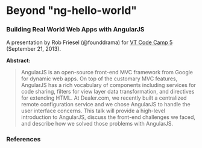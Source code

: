 # Beyond "ng-hello-world"

### Building Real World Web Apps with AngularJS

A presentation by Rob Friesel (@founddrama) for [VT Code Camp 5](http://vtcodecamp.org/)
(September 21, 2013).

**Abstract:**

> AngularJS is an open-source front-end MVC framework from Google for dynamic
> web apps. On top of the customary MVC features, AngularJS has a rich
> vocabulary of components including services for code sharing, filters for view
> layer data transformation, and directives for extending HTML. At Dealer.com,
> we recently built a centralized remote configuration service and we chose
> AngularJS to handle the user interface concerns. This talk will provide a
> high-level introduction to AngularJS, discuss the front-end challenges we
> faced, and describe how we solved those problems with AngularJS.

### References

[1]: http://angularjs.org/ "AngularJS"
[2]: http://angular-ui.github.io/ "AngularUI"
[3]: https://github.com/angular/angular.js/wiki/Understanding-Scopes "Understanding Scopes"
[4]: http://docs.angularjs.org/guide/dev_guide.services.creating_services "AngularJS Docs: Creating Services"
[5]: http://wekeroad.com/2013/04/25/models-and-services-in-angular "Models and Services in Angular"
[6]: http://oscarvillarreal.com/2013/05/07/5-reasons-to-use-angularjs-in-the-corporate-app-world/ "5 reasons to use AngularJS in the corporate app world"
[7]: http://pseudobry.com/building-large-apps-with-angularjs.html "Building large apps with AngularJS"
[8]: http://www.jacopretorius.net/2013/07/angularjs-best-practices.html "AngularJS Best Practices"
[9]: http://www.jacopretorius.net/2013/07/angularjs-pain-points.html "AngularJS Pain Points"
[10]: http://branchandbound.net/blog/web/2013/08/some-angularjs-pitfalls/ "Some AngularJS pitfalls"
[11]: http://www.objectpartners.com/2013/08/09/i-wish-i-knew-then-what-i-know-now-life-with-angularjs/ "I Wish I Knew Then What I Know Now — Life With AngularJS"
[12]: http://www.2ality.com/2013/05/google-polymer.html "Google’s Polymer and the future of web UI frameworks"
[13]: http://www.alexrothenberg.com/2013/02/11/the-magic-behind-angularjs-dependency-injection.html "The \"Magic\" behind AngularJS Dependency Injection"
[14]: https://news.ycombinator.com/item?id=5526058 "We used to write things like... (HN)"
[15]: http://blog.stevensanderson.com/2012/08/01/rich-javascript-applications-the-seven-frameworks-throne-of-js-2012/ "Rich JavaScript Applications – the Seven Frameworks (Throne of JS, 2012)"
[16]: http://rmurphey.com/blog/2012/03/11/thoughts-on-a-very-small-project-with-backbone-and-backbone-boilerplate/ "Thoughts on a (Very) Small Project With Backbone and Backbone Boilerplate"
